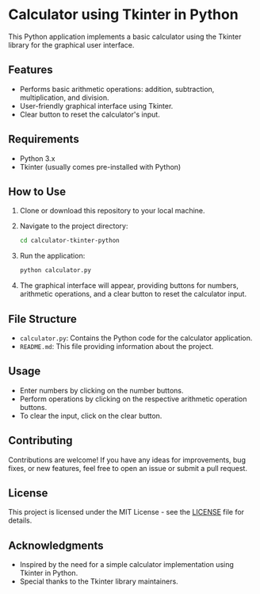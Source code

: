 # Calculator using Tkinter in Python

This Python application implements a basic calculator using the Tkinter library for the graphical user interface.

## Features

- Performs basic arithmetic operations: addition, subtraction, multiplication, and division.
- User-friendly graphical interface using Tkinter.
- Clear button to reset the calculator's input.

## Requirements

- Python 3.x
- Tkinter (usually comes pre-installed with Python)

## How to Use

1. Clone or download this repository to your local machine.

2. Navigate to the project directory:

    ```bash
    cd calculator-tkinter-python
    ```

3. Run the application:

    ```bash
    python calculator.py
    ```

4. The graphical interface will appear, providing buttons for numbers, arithmetic operations, and a clear button to reset the calculator input.

## File Structure

- `calculator.py`: Contains the Python code for the calculator application.
- `README.md`: This file providing information about the project.

## Usage

- Enter numbers by clicking on the number buttons.
- Perform operations by clicking on the respective arithmetic operation buttons.
- To clear the input, click on the clear button.

## Contributing

Contributions are welcome! If you have any ideas for improvements, bug fixes, or new features, feel free to open an issue or submit a pull request.

## License

This project is licensed under the MIT License - see the [LICENSE](LICENSE) file for details.

## Acknowledgments

- Inspired by the need for a simple calculator implementation using Tkinter in Python.
- Special thanks to the Tkinter library maintainers.
